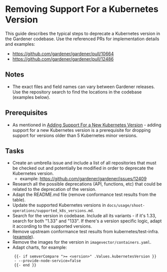 # Removing Support For a Kubernetes Version

This guide describes the typical steps to deprecate a Kubernetes version in the Gardener codebase. Use the referenced PRs for implementation details and examples:
- https://github.com/gardener/gardener/pull/10664
- https://github.com/gardener/gardener/pull/12486

## Notes

- The exact files and field names can vary between Gardener releases. Use the repository search to find the locations in the codebase (examples below).

## Prerequisites

- As mentioned in [Adding Support For a New Kubernetes Version](new-kubernetes-version.md) - adding support for a new Kubernetes version is a prerequisite for dropping support for versions older than 5 Kubernetes minor versions.

## Tasks

- Create an umbrella issue and include a list of all repositories that must be checked out and potentially be modified in order to deprecate the Kubernetes version.
    - example: https://github.com/gardener/gardener/issues/12409
- Research all the possible deprecations (API, functions, etc) that could be related to the deprecation of the version.
- Adapt the README.md file (remove conformance test results from the table).
- Update the supported Kubernetes versions in `docs/usage/shoot-operations/supported_k8s_versions.md`.
- Search for the version in codebase. Include all its variants - if it's 1.33, search for both "1.33" and "133". If there's a version specific logic, adapt it according to the supported versions.
- Remove upstream conformance test results from kubernetes/test-infra. ([example](https://github.com/kubernetes/test-infra/pull/35396)).
- Remove the images for the version in `imagevector/containers.yaml`.
- Adapt charts, for example:
```
    {{- if semverCompare ">= <version>" .Values.kubernetesVersion }}
    - --provide-node-service=false
    {{- end }}
```
